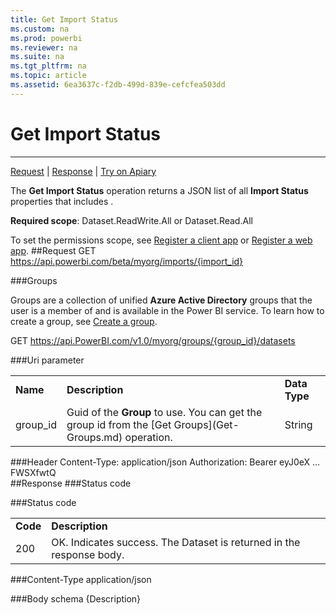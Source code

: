 ```yaml
---
title: Get Import Status
ms.custom: na
ms.prod: powerbi
ms.reviewer: na
ms.suite: na
ms.tgt_pltfrm: na
ms.topic: article
ms.assetid: 6ea3637c-f2db-499d-839e-cefcfea503dd
---
```

# Get Import Status
---
[Request](#request) | [Response](#response) | [Try on Apiary](http://docs.powerbi.apiary.io/#reference/datasets/datasets-collection/create-a-dataset)
<a name="top"/>
            
The **Get Import Status** operation returns a JSON list of all **Import Status** properties that includes  . 

**Required scope**: Dataset.ReadWrite.All or Dataset.Read.All

To set the permissions scope, see [Register a client app](https://msdn.microsoft.com/en-US/library/dn877542.aspx) or [Register a web app](https://msdn.microsoft.com/en-us/library/dn985955.aspx).
<a name="request"/>
##Request
GET https://api.powerbi.com/beta/myorg/imports/{import_id}

###Groups

Groups are a collection of unified **Azure Active Directory** groups that the user is a member of and is available in the Power BI service. To learn how to create a group, see [Create a group](https://support.powerbi.com/knowledgebase/articles/654250).

GET https://api.PowerBI.com/v1.0/myorg/groups/{group_id}/datasets

###Uri parameter

<table><tr><td><b>Name</b></td><td><b>Description</b></td><td><b>Data Type</b></td></tr><tr><td>group_id</td><td>Guid of the <b>Group</b> to use. You can get the group id from the [Get Groups](Get-Groups.md) operation.</td><td>String</td></tr></table>

###Header
Content-Type: application/json
Authorization: Bearer eyJ0eX ... FWSXfwtQ	
<a name="response"/> 
##Response
###Status code

###Status code

<table><tr><td><b>Code</b></td><td><b>Description</b></td></tr><tr><td>200</td><td>OK. Indicates success. The Dataset is returned in the response body.</td></tr></table>

###Content-Type
application/json 

###Body schema 
{Description}
